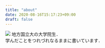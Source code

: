 ```yaml
---
title: "about"
date: 2020-08-16T15:17:23+09:00
draft: false
---
```

![](icon.JPG)
地方国立大の大学院生．  
学んだことをつれづれなるままに書いています．